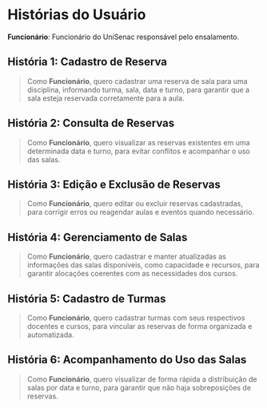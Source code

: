 # Histórias do Usuário

 **Funcionário**: Funcionário do UniSenac responsável pelo ensalamento.

## História 1: Cadastro de Reserva
> Como **Funcionário**, quero cadastrar uma reserva de sala para uma disciplina, informando turma, sala, data e turno, para garantir que a sala esteja reservada corretamente para a aula.

## História 2: Consulta de Reservas
> Como **Funcionário**, quero visualizar as reservas existentes em uma determinada data e turno, para evitar conflitos e acompanhar o uso das salas.

## História 3: Edição e Exclusão de Reservas
> Como **Funcionário**, quero editar ou excluir reservas cadastradas, para corrigir erros ou reagendar aulas e eventos quando necessário.

## História 4: Gerenciamento de Salas
> Como **Funcionário**, quero cadastrar e manter atualizadas as informações das salas disponíveis, como capacidade e recursos, para garantir alocações coerentes com as necessidades dos cursos.

## História 5: Cadastro de Turmas
> Como **Funcionário**, quero cadastrar turmas com seus respectivos docentes e cursos, para vincular as reservas de forma organizada e automatizada.

## História 6: Acompanhamento do Uso das Salas
> Como **Funcionário**, quero visualizar de forma rápida a distribuição de salas por data e turno, para garantir que não haja sobreposições de reservas.

